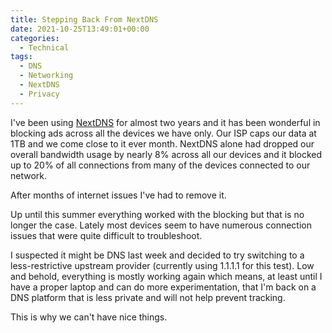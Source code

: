 ```yaml
---
title: Stepping Back From NextDNS
date: 2021-10-25T13:49:01+00:00
categories:
  - Technical
tags:
  - DNS
  - Networking
  - NextDNS
  - Privacy
---
```


I've been using [NextDNS][1] for almost two years and it has been wonderful in blocking ads across all the devices we have only. Our ISP caps our data at 1TB and we come close to it ever month. NextDNS alone had dropped our overall bandwidth usage by nearly 8% across all our devices and it blocked up to 20% of all connections from many of the devices connected to our network.

After months of internet issues I've had to remove it.

Up until this summer everything worked with the blocking but that is no longer the case. Lately most devices seem to have numerous connection issues that were quite difficult to troubleshoot.

I suspected it might be DNS last week and decided to try switching to a less-restrictive upstream provider (currently using 1.1.1.1 for this test). Low and behold, everything is mostly working again which means, at least until I have a proper laptop and can do more experimentation, that I'm back on a DNS platform that is less private and will not help prevent tracking.

This is why we can't have nice things.

 [1]: https://nextdns.io/